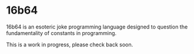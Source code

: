 # 16b64

16b64 is an esoteric joke programming language designed to question the fundamentality of constants in programming.

This is a work in progress, please check back soon. 
